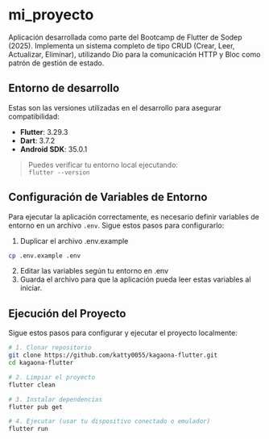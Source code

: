# mi_proyecto
Aplicación desarrollada como parte del Bootcamp de Flutter de Sodep (2025). Implementa un sistema completo de tipo CRUD (Crear, Leer, Actualizar, Eliminar), utilizando Dio para la comunicación HTTP y Bloc como patrón de gestión de estado.
##  Entorno de desarrollo
Estas son las versiones utilizadas en el desarrollo para asegurar compatibilidad:

- **Flutter**: 3.29.3  
- **Dart**: 3.7.2  
- **Android SDK**: 35.0.1  

> Puedes verificar tu entorno local ejecutando:  
> `flutter --version`

## Configuración de Variables de Entorno
Para ejecutar la aplicación correctamente, es necesario definir variables de entorno en un archivo `.env`. Sigue estos pasos para configurarlo:

1. Duplicar el archivo .env.example
```bash
cp .env.example .env
```
2. Editar las variables según tu entorno en .env
3. Guarda el archivo para que la aplicación pueda leer estas variables al iniciar.

## Ejecución del Proyecto
Sigue estos pasos para configurar y ejecutar el proyecto localmente:
```bash
# 1. Clonar repositorio
git clone https://github.com/katty0055/kagaona-flutter.git
cd kagaona-flutter

# 2. Limpiar el proyecto 
flutter clean

# 3. Instalar dependencias
flutter pub get

# 4. Ejecutar (usar tu dispositivo conectado o emulador)
flutter run
```